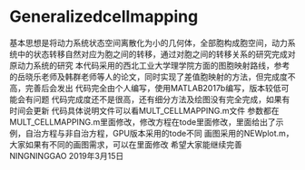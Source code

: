 # Generalizedcellmapping
基本思想是将动力系统状态空间离散化为小的几何体，全部胞构成胞空间，动力系统中的状态转移自然对应为胞之间的转移，通过对胞之间的转移关系的研究完成对原动力系统的研究
本代码采用的西北工业大学理学院方面的图胞映射路线，参考的岳晓乐老师及韩群老师等人的论文，同时实现了差值胞映射的方法，但完成度不高，完善后会发出
代码完全由个人编写，使用MATLAB2017b编写，版本较低可能会有问题
代码完成度还不是很高，还有细分方法及绘图没有完全完成，如果有时间会更新
代码具体说明文件可以看MULT_CELLMAPPING.m文件
参数都在MULT_CELLMAPPING.m里面修改，修改方程在tode里面修改，里面给出了示例，自治方程与非自治方程，GPU版本采用的tode不同
画图采用的NEWplot.m，大家如果有不同的画图需求，可以在里面修改
希望大家能继续完善
NINGNINGGAO 2019年3月15日
